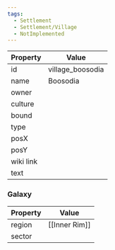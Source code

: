 ```yaml
---
tags:
  - Settlement
  - Settlement/Village
  - NotImplemented
---
```


| Property  | Value            |
| --------- | ---------------- |
| id        | village_boosodia |
| name      | Boosodia         |
| owner     |                  |
| culture   |                  |
| bound     |                  |
| type      |                  |
| posX      |                  |
| posY      |                  |
| wiki link |                  |
| text      |                  |

### Galaxy
| Property | Value         |
| -------- | ------------- |
| region   | [[Inner Rim]] |
| sector   |               |
